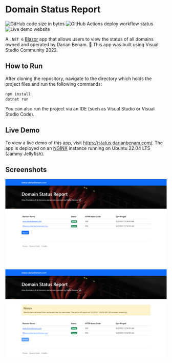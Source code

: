 ﻿# Domain Status Report

![GitHub code size in bytes](https://img.shields.io/github/languages/code-size/DarianBenam/Domain-Status-Report)
![GitHub Actions deploy workflow status](https://img.shields.io/github/actions/workflow/status/DarianBenam/Domain-Status-Report/.github%2Fworkflows%2Fdeploy.yaml?label=deploy%20workflow)
![Live demo website](https://img.shields.io/website?down_color=red&down_message=offline&label=live%20demo%20website&up_message=online&url=https%3A%2F%2Fstatus.darianbenam.com%2F)

A `.NET 6` [Blazor](https://dotnet.microsoft.com/en-us/apps/aspnet/web-apps/blazor) app that allows users to view the status of all domains owned and operated by Darian Benam. 🚀 This app was built using Visual Studio Community 2022.

## How to Run

After cloning the repository, navigate to the directory which holds the project files and run the following commands:

```console
npm install
dotnet run
```

You can also run the project via an IDE (such as Visual Studio or Visual Studio Code).

## Live Demo

To view a live demo of this app, visit https://status.darianbenam.com/. The app is deployed on an [NGINX](https://www.nginx.com/) instance running on Ubuntu 22.04 LTS (Jammy Jellyfish).

## Screenshots

![Homepage showing non-cached results](Screenshots/homepage.png "Homepage showing non-cached results")
![Homepage showing cached results](Screenshots/homepage-cache.png "Homepage showing cached results")
